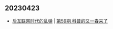 ## 20230423
- [后互联网时代的乱弹](https://pie.wetime.com/) | [第59期 科普的又一春来了](https://hosting.wavpub.cn/pie/ep59/)

